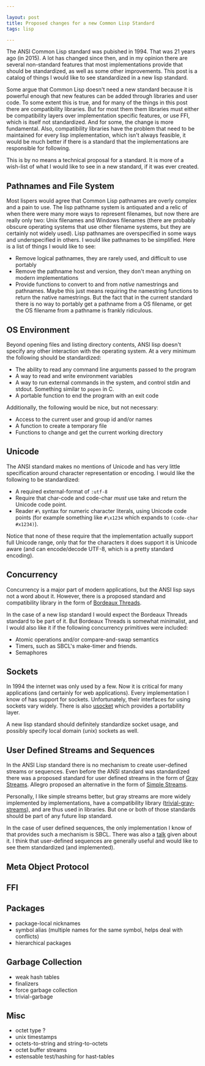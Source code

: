 ```yaml
---

layout: post
title: Proposed changes for a new Common Lisp Standard
tags: lisp

---
```


The ANSI Common Lisp standard was pubished in 1994. That was 21 years ago (in 2015). A lot has
changed since then, and in my opinion there are several non-standard features that most implementations provide that should be standardized, as well as some other improvements. This
post is a catalog of things I would like to see standardized in a new lisp standard.

Some argue that Common Lisp doesn't need a new standard because it is powerful enough that new
features can be added through libraries and user code. To some extent this is true, and for many of the things in this post there are compatibility libraries. But for most them them libraries must
either be compatibility layers over implementation specific features, or use FFI, which is itself
not standardized. And for some, the change is more fundamental. Also, compatibility libraries
have the problem that need to be maintained for every lisp implementation, which isn't always feasible, it would be much better if there is a standard that the implementations are responsible for following.

This is by no means a technical proposal for a standard. It is more of a wish-list of what I would
like to see in a new standard, if it was ever created.

## Pathnames and File System

Most lispers would agree that Common Lisp pathnames are overly complex and a pain to use.
The lisp pathname system is antiquated and a relic of when there were many more ways to represent filenames, but now there are really only two: Unix filenames and Windows filenames (there are probably obscure operating systems that use other filename systems, but they are certainly not
widely used). Lisp pathnames are overspecified in some ways and underspecified in others. I would
like pathnames to be simplified. Here is a list of things I would like to see:

- Remove logical pathnames, they are rarely used, and difficult to use portably
- Remove the pathname host and version, they don't mean anything on modern implementations
- Provide functions to convert to and from _native_ namestrings and pathnames. Maybe this just means requiring the namestring functions to return the native namestrings. But the fact that in the current standard there is no way to portably get a pathname from a OS filename, or get the OS filename from a pathname is frankly ridiculous.

## OS Environment

Beyond opening files and listing directory contents, ANSI lisp doesn't specify any
other interaction with the operating system. At a very minimum the following should be
standardized:

- The ability to read any command line arguments passed to the program
- A way to read and write environment variables
- A way to run external commands in the system, and control stdin and stdout. Something similar
to `popen` in C.
- A portable function to end the program with an exit code

Additionally, the following would be nice, but not necessary:

- Access to the current user and group id and/or names
- A function to create a temporary file
- Functions to change and get the current working directory

## Unicode

The ANSI standard makes no mentions of Unicode and has very little specification around character
representation or encoding. I would like the following to be standardized:

- A required external-format of `:utf-8`
- Require that char-code and code-char _must_ use take and return the Unicode code point.
- Reader `#\` syntax for numeric character literals, using Unicode code points (for example something like `#\x1234` which expands
to `(code-char #x1234)`).

Notice that none of these require that the implementation actually support full Unicode range,
only that for the characters it does support it is Unicode aware (and can encode/decode UTF-8,
which is a pretty standard encoding).

## Concurrency

Concurrency is a major part of modern applications, but the ANSI lisp says not a word about it.
However, there is a proposed standard and compatibility library in the form of
[Bordeaux Threads](https://trac.common-lisp.net/bordeaux-threads/wiki/ApiDocumentation).

In the case of a new lisp standard I would expect the Bordeaux Threads standard to be part of it.
But Bordeaux Threads is somewhat minimalist, and I would also like it if the following
concurrency primitives were included:

- Atomic operations and/or compare-and-swap semantics
- Timers, such as SBCL's make-timer and friends.
- Semaphores

## Sockets

In 1994 the internet was only used by a few. Now it is critical for many applications
(and certainly for web applications). Every implementation I know of has support for sockets.
Unfortunately, their interfaces for using sockets vary widely. There is also
[usocket](https://common-lisp.net/project/usocket/) which provides a portability layer.

A new lisp standard should definitely standardize socket usage, and possibly specify
local domain (unix) sockets as well.

## User Defined Streams and Sequences

In the ANSI Lisp standard there is no mechanism to create user-defined
streams or sequences. Even before the ANSI standard was standardized there was a
proposed standard for user defined streams in the form of [Gray Streams](http://www.cliki.net/gray%20streams).
Allegro proposed an alternative in the form of [Simple Streams](http://franz.com/support/documentation/current/doc/streams.htm).

Personally, I like simple streams better, but gray streams are more widely implemented by implementations, have a
compatibility library ([trivial-gray-streams](https://github.com/trivial-gray-streams/trivial-gray-streams)), and are
thus used in libraries. But one or both of those standards should be part of any future lisp standard.

In the case of user defined sequences, the only implementation I know of that provides such a mechanism is SBCL.
There was also a [talk](http://www.doc.gold.ac.uk/~mas01cr/talks/2007-04-03%20Cambridge/ilc-talk.pdf) given about it.
I think that user-defined sequences are generally useful and would like to see them standardized (and implemented).

## Meta Object Protocol

## FFI

## Packages

- package-local nicknames
- symbol alias (multiple names for the same symbol, helps deal with conflicts)
- hierarchical packages

## Garbage Collection

- weak hash tables
- finalizers
- force garbage collection
- trivial-garbage

## Misc

- octet type ?
- unix timestamps
- octets-to-string and string-to-octets
- octet buffer streams
- estensable test/hashing for hast-tables
